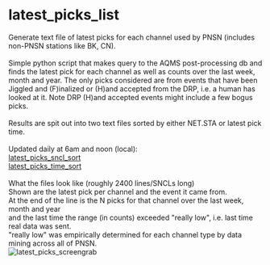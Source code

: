# latest_picks_list
Generate text file of latest picks for each channel used by PNSN (includes non-PNSN stations like BK, CN).
<br>
<br>
Simple python script that makes query to the AQMS post-processing db and finds the latest pick for each channel as well as counts over the last week, month and year.  The only picks considered are from events that have been Jiggled and (F)inalized or (H)and accepted from the DRP, i.e. a human has looked at it.  Note DRP (H)and accepted events might include a few bogus picks.
<br>
<br>
Results are spit out into two text files sorted by either NET.STA or latest pick time.
<br>
<br>
Updated daily at 6am and noon (local):
<br>
[latest_picks_sncl_sort](https://seismo.ess.washington.edu/~ahutko/latest_picks_sncl_sort)
<br>
[latest_picks_time_sort](https://seismo.ess.washington.edu/~ahutko/latest_picks_time_sort)
<br>
<br>
What the files look like (roughly 2400 lines/SNCLs long)
<br>
Shown are the latest pick per channel and the event it came from.
<br>
At the end of the line is the N picks for that channel over the last week, month and year
<br>
and the last time the range (in counts) exceeded "really low", i.e. last time real data was sent.
<br>
"really low" was empirically determined for each channel type by data mining across all of PNSN.
<br>
![latest_picks_screengrab](https://github.com/user-attachments/assets/ee69feb2-d7e4-452c-bcb2-96b9ccab44ff)
